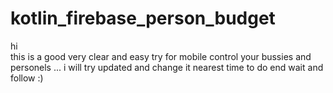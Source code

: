 # kotlin_firebase_person_budget
hi  
this is a good very clear and easy try for mobile control your bussies and personels ...
i will try updated and change it nearest time to  do  end 
wait and follow :) 
